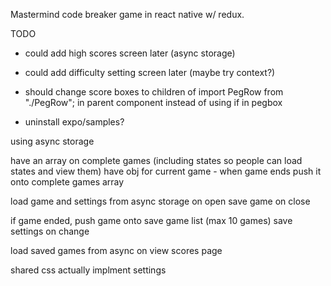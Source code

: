 Mastermind code breaker game in react native w/ redux.

TODO

- could add high scores screen later (async storage)
- could add difficulty setting screen later (maybe try context?)
- should change score boxes to children of import PegRow from "./PegRow"; in parent component instead of using if in pegbox

- uninstall expo/samples?

<!-- need button to forfeit, maybe hint button -->

using async storage

have an array on complete games (including states so people can load states and view them)
have obj for current game - when game ends push it onto complete games array

load game and settings from async storage on open
save game on close

if game ended, push game onto save game list (max 10 games)
save settings on change

load saved games from async on view scores page

shared css
actually implment settings
